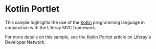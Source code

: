 # Kotlin Portlet

This sample highlights the use of the [Kotlin](https://kotlinlang.org/)
programming language in conjunction with the Liferay MVC framework.

For more details on this sample, see the
[Kotlin Portlet](https://dev.liferay.com/develop/reference/-/knowledge_base/7-0/kotlin-portlet)
article on Liferay's Developer Network.
